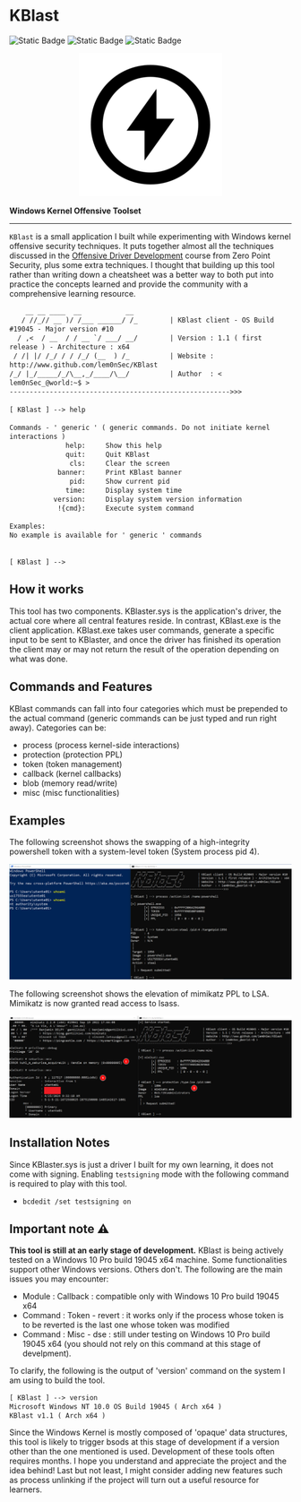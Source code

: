 # KBlast

![Static Badge](https://img.shields.io/badge/Version-1.0.0-red?style=flat&color=red) ![Static Badge](https://img.shields.io/badge/License-GPL_3.0-red?style=flat&color=blue) ![Static Badge](https://img.shields.io/badge/Author-lem0nSec-red?style=flat&color=yellow)

<p align="center">
  <img src="pictures/KBlast_logo.png">
</p>

__Windows Kernel Offensive Toolset__

-----------------------------------------------------------------------------------------------------------------------------------------------------------------
`KBlast` is a small application I built while experimenting with Windows kernel offensive security techniques. It puts together almost all the techniques discussed in the [Offensive Driver Development](https://training.zeropointsecurity.co.uk/courses/offensive-driver-development) course from Zero Point Security, plus some extra techniques. I thought that building up this tool rather than writing down a cheatsheet was a better way to both put into practice the concepts learned and provide the community with a comprehensive learning resource.

```
    __ __ ____  __           __
   / //_// __ )/ /___ ______/ /_        | KBlast client - OS Build #19045 - Major version #10
  / ,<  / __  / / __ `/ ___/ __/        | Version : 1.1 ( first release ) - Architecture : x64
 / /| |/ /_/ / / /_/ (__  ) /_          | Website : http://www.github.com/lem0nSec/KBlast
/_/ |_/_____/_/\__,_/____/\__/          | Author  : < lem0nSec_@world:~$ >
------------------------------------------------------->>>

[ KBlast ] --> help

Commands - ' generic ' ( generic commands. Do not initiate kernel interactions )
              help:     Show this help
              quit:     Quit KBlast
               cls:     Clear the screen
            banner:     Print KBlast banner
               pid:     Show current pid
              time:     Display system time
           version:     Display system version information
            !{cmd}:     Execute system command

Examples:
No example is available for ' generic ' commands


[ KBlast ] -->
```
## How it works
This tool has two components. KBlaster.sys is the application's driver, the actual core where all central features reside. In contrast, KBlast.exe is the client application. KBlast.exe takes user commands, generate a specific input to be sent to KBlaster, and once the driver has finished its operation the client may or may not return the result of the operation depending on what was done.

## Commands and Features
KBlast commands can fall into four categories which must be prepended to the actual command (generic commands can be just typed and run right away). Categories can be:

- process (process kernel-side interactions)
- protection (protection PPL)
- token (token management)
- callback (kernel callbacks)
- blob (memory read/write)
- misc (misc functionalities)


## Examples
The following screenshot shows the swapping of a high-integrity powershell token with a system-level token (System process pid 4).

![](pictures/token_stealing.png)


The following screenshot shows the elevation of mimikatz PPL to LSA. Mimikatz is now granted read access to lsass.

![](pictures/ppl_lsa.png)


## Installation Notes
Since KBlaster.sys is just a driver I built for my own learning, it does not come with signing. Enabling `testsigning` mode with the following command is required to play with this tool.

- `bcdedit /set testsigning on`


## Important note :warning:
__This tool is still at an early stage of development.__ KBlast is being actively tested on a Windows 10 Pro build 19045 x64 machine. Some functionalities support other Windows versions. Others don't. The following are the main issues you may encounter:

- Module    : Callback : compatible only with Windows 10 Pro build 19045 x64
- Command   : Token - revert : it works only if the process whose token is to be reverted is the last one whose token was modified
- Command   : Misc - dse : still under testing on Windows 10 Pro build 19045 x64 (you should not rely on this command at this stage of develpment).


To clarify, the following is the output of 'version' command on the system I am using to build the tool.

```
[ KBlast ] --> version
Microsoft Windows NT 10.0 OS Build 19045 ( Arch x64 )
KBlast v1.1 ( Arch x64 )
```

Since the Windows Kernel is mostly composed of 'opaque' data structures, this tool is likely to trigger bsods at this stage of development if a version other than the one mentioned is used. Development of these tools often requires months. I hope you understand and appreciate the project and the idea behind!
Last but not least, I might consider adding new features such as process unlinking if the project will turn out a useful resource for learners.
